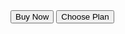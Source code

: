 <script>
  import { Button } from 'svelte-5-ui-lib'
  import { ArrowRightOutline, ShoppingCartSolid } from 'flowbite-svelte-icons'
</script>

<Button>
	<ShoppingCartSolid class="w-3.5 h-3.5 me-2" /> Buy Now
</Button>
<Button>
	Choose Plan <ArrowRightOutline class="w-3.5 h-3.5 ms-2" />
</Button>